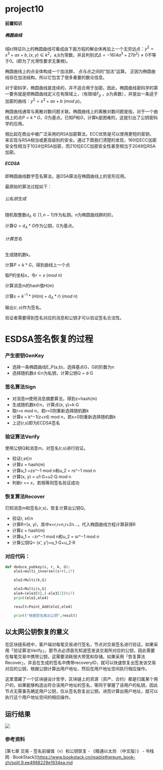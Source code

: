 # project10


#### 前置知识

##### 椭圆曲线

域k(特征0)上的椭圆曲线可看成由下面方程的解全体再加上一个无穷远点：$y^2=x^3+ax+b,(x,y)\in k^2$，a,b为常数，并且判别式$\Delta =-16(4a^3+27b^2) \neq 0$不等于0。(即为了光滑性要求无重根)。

椭圆曲线上的点全体构成一个加法群， 点与点之间的“加法”运算。 正因为椭圆曲线存在加法结构，所以它包含了很多重要的数论信息。

对于密码学，椭圆曲线是连续的，并不适合用于加密。因此，椭圆曲线密码学的第一要务就是把椭圆曲线定义在有限域上，（有限域$F_p$ ，p为素数），并提出一条适于加密的曲线：$y^2=x^3+ax+b\ (mod\ p)$。

椭圆曲线通常与离散对数问题关联。椭圆曲线上的离散对数问题是指，对于一个曲线上的点$P=k*G$，$G$为基点。已知$P$和$G$，计算k是困难的，这就引出了公钥密码学的应用。

相比起在商业中被广泛采用的RSA加密算法，ECC优势是可以使用更短的密钥，来实现与RSA相当或更高级别的安全。通过下图我们清楚的发现，160位ECC加密安全性相当于1024位RSA加密，而210位ECC加密安全性甚至相当于2048位RSA加密。

##### ECDSA

即椭圆曲线数字签名算法，是DSA算法在椭圆曲线上的变形应用。

最原始的算法过程如下：

###### 公私钥生成

随机取整数$d_A\in [1,n-1]$作为私钥。n为椭圆曲线群的阶。

计算$Q=d_A*G$作为公钥，G为基点。

###### 计算签名

生成随机数k。

计算$P=k*G$，得到曲线上一个点

取$P$的坐标x，令$r=x\ (mod\ n)$

计算消息m的hash值H(m)

计算$s=k^{-1}*(H(m)+d_A*r)\ (mod\ n)$

输出$(r,s)$作为签名。

验证者需要得到签名对应的消息和公钥才可以验证签名合法性。


#  ESDSA签名恢复的过程

### 产生密钥GenKey

- 选择一条椭圆曲线E_P(a,b)，选择基点G，G的阶数为n
- 选择随机数d ∈n为私钥，计算公钥Q = d⋅G

### 签名算法Sign

- 对消息m使用消息摘要算法，得到z=hash(m)
- 生成随机数k∈n，计算点(x, y)=k⋅G
- 取r=x mod n，若r=0则重新选择随机数k
- 计算s = k^−1(z+rd) mod n，若s=0则重新选择随机数k
- 上述(r,s)即为ECDSA签名

### 验证算法Verify

使用公钥Q和消息m，对签名(r,s)进行验证。

- 验证r,s∈n
- 计算z = hash(m)
- 计算u_1 =zs^−1 mod n和u_2 = rs^−1 mod n
- 计算(x, y) = u1⋅G+u2⋅Q mod n
- 判断r == x，若相等则签名验证成功

### 恢复算法Recover

已知消息m和签名(r,s)，恢复计算出公钥Q。

- 验证r, s∈n
- 计算R=(x, y)，其中x=r,r+n,r+2n…，代入椭圆曲线方程计算获得R
- 计算z = hash(m)
- 计算u_1 = −zr^−1 mod n和u_2 = sr^−1 mod n
- 计算公钥Q= (x’, y’)=u_1⋅G+u_2⋅R

### 对应代码：

```python
def deduce_pubkey(s, r, k, G):
    ele1=multi_inverse((s+r),17)

    ele2=Multi(k,G)

    ele3=Multi(s,G)
    ele4=(ele3[0],(-ele3[1])%17)
    print(ele2,ele4)

    result=Point_Add(ele2,ele4)

    print("根据签名推出公钥",result)
```

## 以太网公钥恢复的意义

​    在区块链系统中，客户端对每笔交易进行签名，节点对交易签名进行验证。如果采用「验证算法Verify」，那节点必须首先知道签发该交易所对应的公钥，因此需要在每笔交易中携带公钥，这需要消耗很大带宽和存储。如果采用「恢复算法Recover」，并且在生成的签名中携带recoveryID，就可以快速恢复出签发该交易对应的公钥，根据公钥计算出用户地址，然后在用户地址空间执行相应操作。

​	这里潜藏了一个区块链设计哲学，区块链上的资源（资产、合约）都是归属某个用户的，如果能够构造出符合该用户地址的签名，等同于掌握了该用户的私钥，因此节点无需事先确定用户公钥，仅从签名恢复出公钥，进而计算出用户地址，就可以执行这个用户地址空间的相应操作。



## 运行结果

![](pic/3.png)

### 参考资料

[第七章 交易 - 签名前缀值（v）和公钥恢复 - 《精通以太坊 （中文版）》 - 书栈网 · BookStack](https://www.bookstack.cn/read/ethereum_book-zh/spilt.9.ee4988229e1934ea.md
